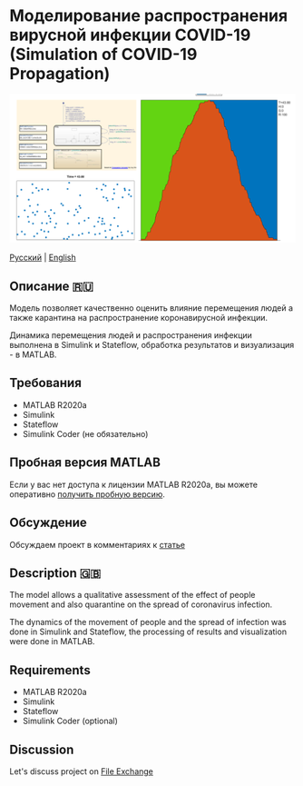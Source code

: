 # Моделирование распространения вирусной инфекции COVID-19 (Simulation of COVID-19 Propagation)

![](./doc/img1.png)

[Русский](#Описание-ru) | [English](#description-gb)

## Описание :ru:

Модель позволяет качественно оценить влияние перемещения людей а также карантина на распространение коронавирусной инфекции.

Динамика перемещения людей и распространения инфекции выполнена в Simulink и Stateflow, обработка результатов и визуализация - в MATLAB.

## Требования

* MATLAB R2020a
* Simulink
* Stateflow
* Simulink Coder (не обязательно)

## Пробная версия MATLAB

Если у вас нет доступа к лицензии MATLAB R2020a, вы можете оперативно [получить пробную версию](https://exponenta.ru/news/better-at-home-nl).

## Обсуждение

Обсуждаем проект в комментариях к [статье](https://hub.exponenta.ru/post/modeliruem-rasprostranenie-koronavirusnoy-infektsii-covid-19-v-simulink215)

## Description :gb:

The model allows a qualitative assessment of the effect of people movement and also quarantine on the spread of coronavirus infection.

The dynamics of the movement of people and the spread of infection was done in Simulink and Stateflow, the processing of results and visualization were done in MATLAB.

## Requirements

* MATLAB R2020a
* Simulink
* Stateflow
* Simulink Coder (optional)

## Discussion
Let's discuss project on [File Exchange](https://www.mathworks.com/matlabcentral/fileexchange/74821)
